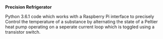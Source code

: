 **Precision Refrigerator**

Python 3.6.1 code which works with a Raspberry Pi interface to precisely Control
the temperature of a substance by alternating the state of a Peltier heat pump
operating on a seperate current loop which is toggled using a transistor switch.
